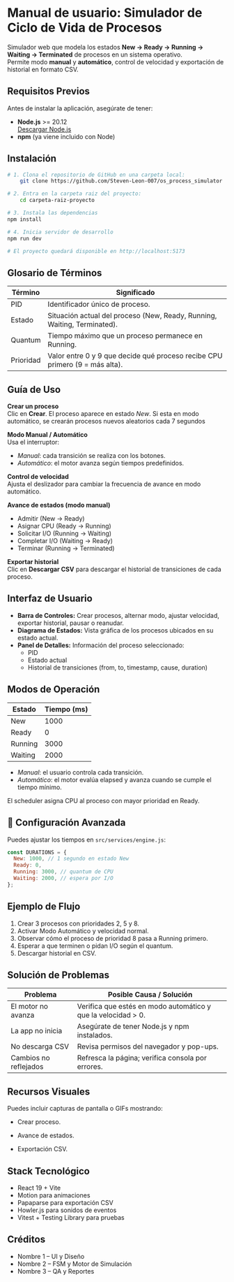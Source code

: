 # Manual de usuario: Simulador de Ciclo de Vida de Procesos

Simulador web que modela los estados **New → Ready → Running → Waiting → Terminated** de procesos en un sistema operativo.  
Permite modo **manual** y **automático**, control de velocidad y exportación de historial en formato CSV.

## Requisitos Previos

Antes de instalar la aplicación, asegúrate de tener:

- **Node.js** >= 20.12  
  [Descargar Node.js](https://nodejs.org/)
- **npm** (ya viene incluido con Node)

## Instalación

```bash
# 1. Clona el repositorio de GitHub en una carpeta local:
    git clone https://github.com/Steven-Leon-007/os_process_simulator

# 2. Entra en la carpeta raiz del proyecto:
    cd carpeta-raiz-proyecto

# 3. Instala las dependencias
npm install

# 4. Inicia servidor de desarrollo
npm run dev

# El proyecto quedará disponible en http://localhost:5173

```

## Glosario de Términos

| Término   | Significado                                                                 |
| --------- | --------------------------------------------------------------------------- |
| PID       | Identificador único de proceso.                                             |
| Estado    | Situación actual del proceso (New, Ready, Running, Waiting, Terminated).    |
| Quantum   | Tiempo máximo que un proceso permanece en Running.                          |
| Prioridad | Valor entre 0 y 9 que decide qué proceso recibe CPU primero (9 = más alta). |

## Guía de Uso

**Crear un proceso**  
Clic en **Crear**. El proceso aparece en estado _New_. Si esta en modo automático, se crearán procesos nuevos aleatorios cada 7 segundos

**Modo Manual / Automático**  
Usa el interruptor:

- _Manual_: cada transición se realiza con los botones.
- _Automático_: el motor avanza según tiempos predefinidos.

**Control de velocidad**  
Ajusta el deslizador para cambiar la frecuencia de avance en modo automático.

**Avance de estados (modo manual)**

- Admitir (New → Ready)
- Asignar CPU (Ready → Running)
- Solicitar I/O (Running → Waiting)
- Completar I/O (Waiting → Ready)
- Terminar (Running → Terminated)

**Exportar historial**  
Clic en **Descargar CSV** para descargar el historial de transiciones de cada proceso.

## Interfaz de Usuario

- **Barra de Controles:** Crear procesos, alternar modo, ajustar velocidad, exportar historial, pausar o reanudar.
- **Diagrama de Estados:** Vista gráfica de los procesos ubicados en su estado actual.
- **Panel de Detalles:** Información del proceso seleccionado:
  - PID
  - Estado actual
  - Historial de transiciones (from, to, timestamp, cause, duration)

## Modos de Operación

| Estado  | Tiempo (ms) |
| ------- | ----------- |
| New     | 1000        |
| Ready   | 0           |
| Running | 3000        |
| Waiting | 2000        |

- _Manual_: el usuario controla cada transición.
- _Automático_: el motor evalúa elapsed y avanza cuando se cumple el tiempo mínimo.

El scheduler asigna CPU al proceso con mayor prioridad en Ready.

## 🔧 Configuración Avanzada

Puedes ajustar los tiempos en `src/services/engine.js`:

```js
const DURATIONS = {
  New: 1000, // 1 segundo en estado New
  Ready: 0,
  Running: 3000, // quantum de CPU
  Waiting: 2000, // espera por I/O
};
```

## Ejemplo de Flujo

1. Crear 3 procesos con prioridades 2, 5 y 8.
2. Activar Modo Automático y velocidad normal.
3. Observar cómo el proceso de prioridad 8 pasa a Running primero.
4. Esperar a que terminen o pidan I/O según el quantum.
5. Descargar historial en CSV.

## Solución de Problemas

| Problema              | Posible Causa / Solución                                      |
| --------------------- | ------------------------------------------------------------- |
| El motor no avanza    | Verifica que estés en modo automático y que la velocidad > 0. |
| La app no inicia      | Asegúrate de tener Node.js y npm instalados.                  |
| No descarga CSV       | Revisa permisos del navegador y pop-ups.                      |
| Cambios no reflejados | Refresca la página; verifica consola por errores.             |

## Recursos Visuales

Puedes incluir capturas de pantalla o GIFs mostrando:

- Crear proceso.

- Avance de estados.

- Exportación CSV.

## Stack Tecnológico

- React 19 + Vite
- Motion para animaciones
- Papaparse para exportación CSV
- Howler.js para sonidos de eventos
- Vitest + Testing Library para pruebas

## Créditos

- Nombre 1 – UI y Diseño
- Nombre 2 – FSM y Motor de Simulación
- Nombre 3 – QA y Reportes
